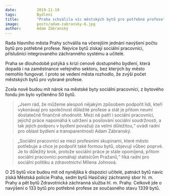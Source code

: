 ```yaml
---
date:         2019-11-19
tags:         Bydlení
title:        "Praha schválila víc městských bytů pro potřebné profese"
image: 	      posts/adam-zabransky-6.jpg
author:       Adam Zábranský
---
```


Rada hlavního města Prahy schválila na včerejším jednání navýšení počtu bytů pro potřebné profese. Nejvíce bytů získají sociální pracovníci, příslušníci integrovaného záchranného systému a učitelé.

Praha se dlouhodobě potýká s krizí cenově dostupného bydlení, která dopadá i na zaměstnance veřejného sektoru, bez kterých by město nemohlo fungovat. I proto se vedení města rozhodlo, že zvýší počet městských bytů pro vybrané profese.

Zcela nově budou mít nárok na městské byty sociální pracovníci, z bytového fondu jim bylo vyčleněno 50 bytů. 

> „Jsem rád, že můžeme alespoň nějakým způsobem podpořit lidi, kteří vykonávají pro společnost důležité profese a stát je přitom neumí dostatečně finančně ohodnotit. Mezi ně patří i sociální pracovníci, jejichž práce napomáhá k udržení a posilování sociální soudržnosti, a tak jejich podporu v bydlení považuji za velmi důležitou,“ uvádí radní pro oblast bydlení a transparentnosti Adam Zábranský.

> „Sociální pracovníci se mezi profesními skupinami, které město potřebuje a chce je podpořit také formou bytů, objevují vůbec poprvé. Je to důležitý krok, protože sociální práce je stále opomíjená, přitom sociální pracovníci pomáhají statisícům Pražanů,“ říká radní pro sociální politiku a zdravotnictví Milena Johnová.

O 25 bytů více budou mít od nynějška k dispozici učitelé, patnáct bytů navíc získá Městská policie Praha, sedm bytů Hasičský záchranný sbor hl. m. Prahy a pět bytů Zdravotnická záchranná služba hl. m. Prahy. Celkově jde o navýšení o 133 bytů pro potřebné profese ze současného stavu 1339 bytů.
